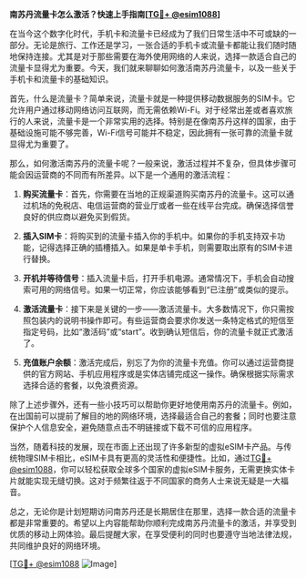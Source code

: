 **南苏丹流量卡怎么激活？快速上手指南[[TG💪+ @esim1088](https://t.me/s/esim1088)]**

在当今这个数字化时代，手机卡和流量卡已经成为了我们日常生活中不可或缺的一部分。无论是旅行、工作还是学习，一张合适的手机卡或流量卡都能让我们随时随地保持连接。尤其是对于那些需要在海外使用网络的人来说，选择一款适合自己的流量卡显得尤为重要。今天，我们就来聊聊如何激活南苏丹流量卡，以及一些关于手机卡和流量卡的基础知识。

首先，什么是流量卡？简单来说，流量卡就是一种提供移动数据服务的SIM卡。它允许用户通过移动网络访问互联网，而无需依赖Wi-Fi。对于经常出差或者喜欢旅行的人来说，流量卡是一个非常实用的选择。特别是在像南苏丹这样的国家，由于基础设施可能不够完善，Wi-Fi信号可能并不稳定，因此拥有一张可靠的流量卡就显得尤为重要了。

那么，如何激活南苏丹的流量卡呢？一般来说，激活过程并不复杂，但具体步骤可能会因运营商的不同而有所差异。以下是一个通用的激活流程：

1. **购买流量卡**：首先，你需要在当地的正规渠道购买南苏丹的流量卡。这可以通过机场的免税店、电信运营商的营业厅或者一些在线平台完成。确保选择信誉良好的供应商以避免买到假货。

2. **插入SIM卡**：将购买到的流量卡插入你的手机中。如果你的手机支持双卡功能，记得选择正确的插槽插入。如果是单卡手机，则需要取出原有的SIM卡进行替换。

3. **开机并等待信号**：插入流量卡后，打开手机电源。通常情况下，手机会自动搜索可用的网络信号。如果一切正常，你应该能够看到“已注册”或类似的提示。

4. **激活流量卡**：接下来是关键的一步——激活流量卡。大多数情况下，你只需按照包装内的说明书操作即可。有些运营商会要求你发送一条特定格式的短信至指定号码，比如“激活码”或“start”。收到确认短信后，你的流量卡就正式激活了。

5. **充值账户余额**：激活完成后，别忘了为你的流量卡充值。你可以通过运营商提供的官方网站、手机应用程序或是实体店铺完成这一操作。确保根据实际需求选择合适的套餐，以免浪费资源。

除了上述步骤外，还有一些小技巧可以帮助你更好地使用南苏丹的流量卡。例如，在出国前可以提前了解目的地的网络环境，选择最适合自己的套餐；同时也要注意保护个人信息安全，避免随意点击不明链接或下载不可信的应用程序。

当然，随着科技的发展，现在市面上还出现了许多新型的虚拟eSIM卡产品。与传统物理SIM卡相比，eSIM卡具有更高的灵活性和便捷性。比如，通过[TG💪+ @esim1088](https://t.me/s/esim1088)，你可以轻松获取全球多个国家的虚拟eSIM卡服务，无需更换实体卡片就能实现无缝切换。这对于频繁往返于不同国家的商务人士来说无疑是一大福音。

总之，无论你是计划短期访问南苏丹还是长期居住在那里，选择一款合适的流量卡都是非常重要的。希望以上内容能帮助你顺利完成南苏丹流量卡的激活，并享受到优质的移动上网体验。最后提醒大家，在享受便利的同时也要遵守当地法律法规，共同维护良好的网络环境。

[[TG💪+ @esim1088](https://t.me/s/esim1088) ![Image](https://i.postimg.cc/4NQfJmqS/Snipaste-2025-05-13-00-14-12.png)]